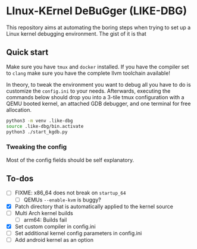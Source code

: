 # LInux-KErnel DeBuGger (LIKE-DBG)

This repository aims at automating the boring steps when trying to set up a Linux kernel debugging environment.
The gist of it is that 


## Quick start

Make sure you have `tmux` and `docker` installed. 
If you have the compiler set to `clang` make sure you have the complete llvm toolchain available!

In theory, to tweak the environment you want to debug all you have to do is customize the `config.ini` to your needs.
Afterwards, executing the commands below should drop you into a 3-tile tmux configuration with a QEMU booted kernel, an attached
GDB debugger, and one terminal for free allocation.

```bash
python3 -m venv .like-dbg
source .like-dbg/bin.activate
python3 ./start_kgdb.py
```

### Tweaking the config

Most of the config fields should be self explanatory.



## To-dos

* [ ] FIXME: x86_64 does not break on `startup_64` 
    * [ ] QEMUs `--enable-kvm` is buggy?
* [x] Patch directory that is automatically applied to the kernel source
* [ ] Multi Arch kernel builds
    * [ ] arm64: Builds fail
* [x] Set custom compiler in config.ini
* [ ] Set additional kernel config parameters in config.ini
* [ ] Add android kernel as an option 

